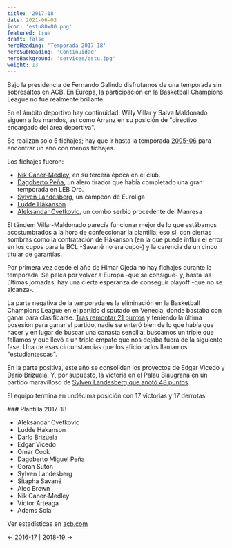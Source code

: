 ```yaml
---
title: '2017-18'
date: 2021-06-02
icon: 'estu80x80.png'
featured: true
draft: false
heroHeading: 'Temporada 2017-18'
heroSubHeading: 'Continuidad'
heroBackground: 'services/estu.jpg'
weight: 13
---
```


Bajo la presidencia de Fernando Galindo disfrutamos de una temporada sin sobresaltos en ACB. En Europa, la participación en la Basketball Champions League no fue realmente brillante.

En el ámbito deportivo hay continuidad: Willy Villar y Salva Maldonado siguen a los mandos, así como Arranz en su posición de "directivo encargado del área deportiva".

Se realizan solo 5 fichajes; hay que ir hasta la temporada [2005-06](https://nuestroestu.es/cronologia/2005-06) para encontrar un año con menos fichajes.

Los fichajes fueron:

* [Nik Caner-Medley](https://www.movistarestudiantes.com/liga-endesa/altas-bajas/nik-caner-medley-regresa-a-movistar-estudiantes/), en su tercera época en el club.
* [Dagoberto Peña](https://www.movistarestudiantes.com/liga-endesa/altas-bajas/dago-pena-puntos-para-movistar-estudiantes/), un alero tirador que había completado una gran temporada en LEB Oro.
* [Sylven Landesberg](https://as.com/baloncesto/2017/08/01/acb/1501588653_778067.html), un campeón de Euroliga
* [Ludde Håkanson](https://www.solobasket.com/liga-endesa/ludde-hakanson-jugador-de-movistar-estudiantes-para-las-tres-proximas-temporadas)
* [Aleksandar Cvetkovic](https://www.movistarestudiantes.com/liga-endesa/altas-bajas/aleksandar-cvetkovic-cierra-la-plantilla-de-movistar-estudiantes/), un combo serbio procedente del Manresa

El tándem Villar-Maldonado parecía funcionar mejor de lo que estábamos acostumbrados a la hora de confeccionar la plantilla; eso sí, con ciertas sombras como la contratación de Håkanson (en la que puede influir el error en los cupos para la BCL -Savané no era cupo-) y la carencia de un cinco titular de garantías.

Por primera vez desde el año de Himar Ojeda no hay fichajes durante la temporada. Se pelea por volver a Europa -que se consigue- y, hasta las últimas jornadas, hay una cierta esperanza de conseguir playoff -que no se alcanza-.

La parte negativa de la temporada es la eliminación en la Basketball Champions League en el partido disputado en Venecia, donde bastaba con ganar para clasificarse. [Tras remontar 21 puntos](https://www.marca.com/baloncesto/champions-league/2018/02/06/5a7a006ee2704e0f5e8b45f2.html) y teniendo la última posesión para ganar el partido, nadie se enteró bien de lo que había que hacer y en lugar de buscar una canasta sencilla, buscamos un triple que fallamos y que llevó a un triple empate que nos dejaba fuera de la siguiente fase. Una de esas circunstancias que los aficionados llamamos "estudiantescas".

En la parte positiva, este año se consolidan los proyectos de Edgar Vicedo y Darío Brizuela. Y, por supuesto, la victoria en el Palau Blaugrana en un partido maravilloso de [Sylven Landesberg que anotó 48 puntos](https://www.gigantes.com/liga-endesa/sylven-landesberg-best-acb/).

El equipo termina en undécima posición con 17 victorias y 17 derrotas.

### Plantilla 2017-18

- Aleksandar Cvetkovic
- Ludde Hakanson
- Darío Brizuela
- Edgar Vicedo
- Omar Cook
- Dagoberto Miguel Peña
- Goran Suton
- Sylven Landesberg
- Sitapha Savané
- Alec Brown
- Nik Caner-Medley
- Víctor Arteaga
- Adams Sola

Ver estadísticas en [acb.com](https://www.acb.com/club/estadisticas/id/6/temporada_id/2017)

[← 2016-17](https://nuestroestu.es/cronologia/2016-17/) | [2018-19 →](https://nuestroestu.es/cronologia/2018-19/)